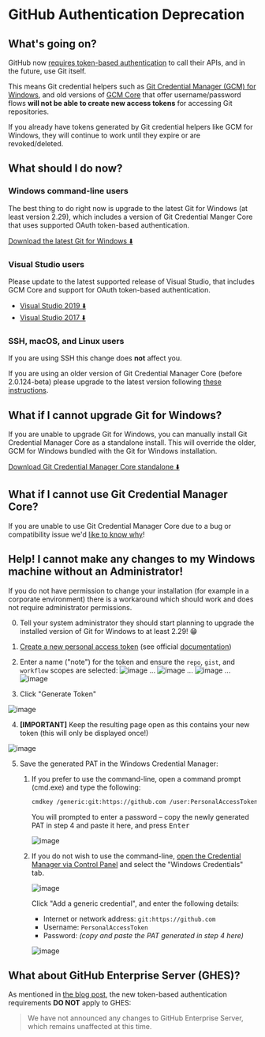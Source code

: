 # GitHub Authentication Deprecation

## What's going on?

GitHub now [requires token-based authentication](https://github.blog/2020-07-30-token-authentication-requirements-for-api-and-git-operations/) to
call their APIs, and in the future, use Git itself.

This means Git credential helpers such as [Git Credential Manager (GCM) for
Windows](https://github.com/microsoft/Git-Credential-Manager-for-Windows), and
old versions of [GCM Core](https://aka.ms/gcmcore) that offer username/password
flows **will not be able to create new access tokens** for accessing Git
repositories.

If you already have tokens generated by Git credential helpers like GCM for
Windows, they will continue to work until they expire or are revoked/deleted.

## What should I do now?

### Windows command-line users

The best thing to do right now is upgrade to the latest Git for Windows (at
least version 2.29), which includes a version of Git Credential Manger Core that
uses supported OAuth token-based authentication.

[Download the latest Git for Windows ⬇️](https://git-scm.com/download/win)

### Visual Studio users

Please update to the latest supported release of Visual Studio, that includes
GCM Core and support for OAuth token-based authentication.

- [Visual Studio 2019 ⬇️](https://docs.microsoft.com/en-us/visualstudio/install/update-visual-studio?view=vs-2019)
- [Visual Studio 2017 ⬇️](https://docs.microsoft.com/en-us/visualstudio/install/update-visual-studio?view=vs-2017)

### SSH, macOS, and Linux users

If you are using SSH this change does **not** affect you.

If you are using an older version of Git Credential Manager Core (before
2.0.124-beta) please upgrade to the latest version following [these
instructions](https://github.com/microsoft/Git-Credential-Manager-Core#download-and-install).

## What if I cannot upgrade Git for Windows?

If you are unable to upgrade Git for Windows, you can manually install Git
Credential Manager Core as a standalone install. This will override the older,
GCM for Windows bundled with the Git for Windows installation.

[Download Git Credential Manager Core standalone ⬇️](https://aka.ms/gcmcore-latest)

## What if I cannot use Git Credential Manager Core?

If you are unable to use Git Credential Manager Core due to a bug or
compatibility issue we'd [like to know why](https://github.com/microsoft/Git-Credential-Manager-Core/issues/new/choose)!

## Help! I cannot make any changes to my Windows machine without an Administrator!

If you do not have permission to change your installation (for example in a
corporate environment) there is a workaround which should work and does not
require administrator permissions.

0. Tell your system administrator they should start planning to upgrade the
   installed version of Git for Windows to at least 2.29! 😁

1. [Create a new personal access token](https://github.com/settings/tokens/new?scopes=repo,gist,workflow) (see official [documentation](https://docs.github.com/en/free-pro-team@latest/github/authenticating-to-github/creating-a-personal-access-token))

2. Enter a name ("note") for the token and ensure the `repo`, `gist`, and
   `workflow` scopes are selected:
![image](https://user-images.githubusercontent.com/5658207/95448332-1beb2000-095b-11eb-9a48-9c05b1926a6b.png)
...
![image](https://user-images.githubusercontent.com/5658207/95447304-6f5c6e80-0959-11eb-924b-50b86c2b3d77.png)
...
![image](https://user-images.githubusercontent.com/5658207/95447450-a3d02a80-0959-11eb-82a8-2d2834d5aa16.png)
...
![image](https://user-images.githubusercontent.com/5658207/95447343-7b483080-0959-11eb-8e00-151d53893f3f.png)

3. Click "Generate Token"

![image](https://user-images.githubusercontent.com/5658207/95448393-31f8e080-095b-11eb-9568-cfd1c567a65c.png)

4. **[IMPORTANT]** Keep the resulting page open as this contains your new token
   (this will only be displayed once!)

![image](https://user-images.githubusercontent.com/5658207/95448288-ff4ee800-095a-11eb-9709-8e37bde8b716.png)

5. Save the generated PAT in the Windows Credential Manager:

   1. If you prefer to use the command-line, open a command prompt (cmd.exe) and
      type the following:

      ```bash
      cmdkey /generic:git:https://github.com /user:PersonalAccessToken /pass
      ```

      You will prompted to enter a password – copy the newly generated PAT in
      step 4 and paste it here, and press <kbd>Enter</kbd>

      ![image](https://user-images.githubusercontent.com/5658207/95448479-4fc64580-095b-11eb-9970-0b6faf7f4ae7.png)

   1. If you do not wish to use the command-line, [open the Credential Manager
      via Control Panel](https://support.microsoft.com/en-us/windows/accessing-credential-manager-1b5c916a-6a16-889f-8581-fc16e8165ac0)
      and select the "Windows Credentials" tab.

      ![image](https://user-images.githubusercontent.com/5658207/96468389-f6e09200-1223-11eb-9993-ae7b4096b769.png)

      Click "Add a generic credential", and enter the following details:

      - Internet or network address: `git:https://github.com`
      - Username: `PersonalAccessToken`
      - Password: _(copy and paste the PAT generated in step 4 here)_

      ![image](https://user-images.githubusercontent.com/5658207/96468318-ddd7e100-1223-11eb-8cd4-aa118493c538.png)

## What about GitHub Enterprise Server (GHES)?

As mentioned in [the blog post](https://github.blog/2020-07-30-token-authentication-requirements-for-api-and-git-operations/),
the new token-based authentication requirements **DO NOT** apply to GHES:

> We have not announced any changes to GitHub Enterprise Server, which remains
> unaffected at this time.

